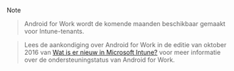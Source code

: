 > [!Note]

> Android for Work wordt de komende maanden beschikbaar gemaakt voor Intune-tenants.

> Lees de aankondiging over Android for Work in de editie van oktober 2016 van [Wat is er nieuw in Microsoft Intune?](/intune/whats-new/whats-new-archive#october-2016) voor meer informatie over de ondersteuningstatus van Android for Work.


<!--HONumber=Nov16_HO2-->


